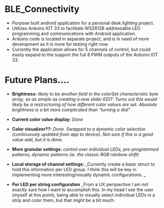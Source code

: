 # BLE_Connectivity

- Purpose built android application for a personal desk lighting project.
- Utilizes Arduino IOT 33 to facilitate WS2812B addressable LED programming and communications with Android application.
- Arduino code is located in separate project, and is in need of more development as it is more for testing right now.
- Currently the application allows for 5 channels of control, but could easily expand to the support the full 8 PWM outputs of the Arduino IOT 33.


# Future Plans....

- **Brightness:**   _likely to be another field in the colorSet characteristic byte array, so as simple as creating a new slider EDIT: Turns out this would likely be a restructuring of how different color values are set. Absolute brightness is a bit more complicated than "turning a dial"_
- **Current color value display:**    _Done_
- **Color visualizer??:**   _Done. Swapped to a dynamic color selection (continuously updated from app to device). Not sure if this is a good value add, but it is done._
- **More granular settings:**   _control over individual LEDs, pre-programmed patterns, dynamic patterns (ie. the classic RGB rainbow shift)_
- **Local storage of channel settings:**  _Currently create a basic struct to hold this information per LED group. I think this will be key in implementing more interesting/visually dynamic configurations. _

- **Per LED per string configuration** _From a UX perspective I am not exactly sure how I want to accomplish this. In my head I see the user (myself at this point), being able to visually select individual LEDs in a strip and color them, but that might be a bit much. 
                 
